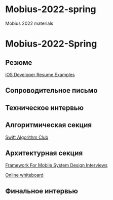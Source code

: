 # Mobius-2022-spring
Mobius 2022 materials



# Mobius-2022-Spring
## Резюме
[iOS Developer Resume Examples](https://www.raywenderlich.com/2617-ios-developer-resume-examples)

## Сопроводительное письмо
## Техническое интервью
## Алгоритмическая секция
[Swift Algorithm Club](https://github.com/raywenderlich/swift-algorithm-club)

## Архитектурная секция
[Framework For Mobile System Design Interviews](https://github.com/weeeBox/mobile-system-design)

[Online whiteboard](https://excalidraw.com)
## Финальное интервью
